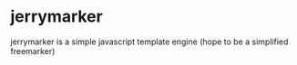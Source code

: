 jerrymarker
===========

jerrymarker is a simple javascript template engine (hope to be a simplified freemarker)
